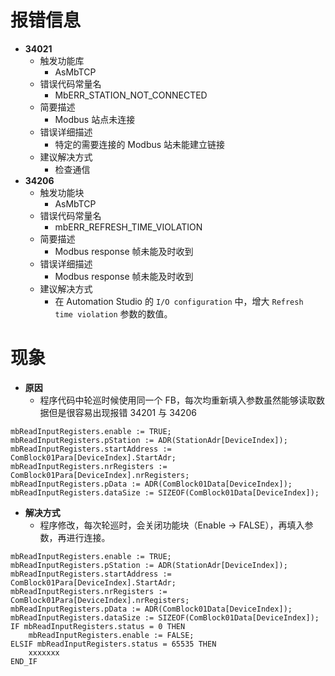 # 报错信息

- **34021**
    - 触发功能库
        - AsMbTCP
    - 错误代码常量名
        - MbERR_STATION_NOT_CONNECTED
    - 简要描述
        - Modbus 站点未连接
    - 错误详细描述
        - 特定的需要连接的 Modbus 站未能建立链接
    - 建议解决方式
        - 检查通信
- **34206**
    - 触发功能块
        - AsMbTCP
    - 错误代码常量名
        - mbERR_REFRESH_TIME_VIOLATION
    - 简要描述
        - Modbus response 帧未能及时收到
    - 错误详细描述
        - Modbus response 帧未能及时收到
    - 建议解决方式
        - 在 Automation Studio 的 `I/O configuration` 中，增大 `Refresh time violation` 参数的数值。

# 现象

- **原因**
    - 程序代码中轮巡时候使用同一个 FB，每次均重新填入参数虽然能够读取数据但是很容易出现报错 34201 与 34206

```
mbReadInputRegisters.enable := TRUE;
mbReadInputRegisters.pStation := ADR(StationAdr[DeviceIndex]);
mbReadInputRegisters.startAddress := ComBlock01Para[DeviceIndex].StartAdr;
mbReadInputRegisters.nrRegisters := ComBlock01Para[DeviceIndex].nrRegisters;
mbReadInputRegisters.pData := ADR(ComBlock01Data[DeviceIndex]);
mbReadInputRegisters.dataSize := SIZEOF(ComBlock01Data[DeviceIndex]);
```
- **解决方式**
    - 程序修改，每次轮巡时，会关闭功能块（Enable → FALSE），再填入参数，再进行连接。

```
mbReadInputRegisters.enable := TRUE;
mbReadInputRegisters.pStation := ADR(StationAdr[DeviceIndex]);
mbReadInputRegisters.startAddress := ComBlock01Para[DeviceIndex].StartAdr;
mbReadInputRegisters.nrRegisters := ComBlock01Para[DeviceIndex].nrRegisters;
mbReadInputRegisters.pData := ADR(ComBlock01Data[DeviceIndex]);
mbReadInputRegisters.dataSize := SIZEOF(ComBlock01Data[DeviceIndex]);
IF mbReadInputRegisters.status = 0 THEN
    mbReadInputRegisters.enable := FALSE;
ELSIF mbReadInputRegisters.status = 65535 THEN
    xxxxxxx
END_IF
```
